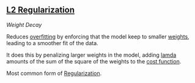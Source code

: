 ## [L2 Regularization](#l2-regularization)
*Weight Decay*

Reduces [overfitting](#overfitting) by enforcing that the model keep to smaller [weights](#weights), leading to a smoother fit of the data.

It does this by penalizing larger weights in the model, adding [lamda](#lambda) amounts of the sum of the square of the weights to the [cost function](#cost-function).

Most common form of [Regularization](#regularization).

